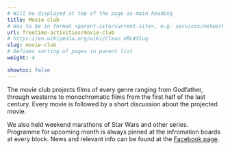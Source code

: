 ```yaml
---
# Will be displayed at top of the page as main heading
title: Movie club
# Has to be in format <parent-site/current-site>, e.g. services/network (notice missing slash at the beginning)
url: freetime-activities/movie-club
# https://en.wikipedia.org/wiki/Clean_URL#Slug
slug: movie-club
# Defines sorting of pages in parent list
weight: 4

showtoc: false
---
```

The movie club projects films of every genre ranging from Godfather, through westerns to monochromatic films from the first half of the last century. Every movie is followed by a short discussion about the projected movie.

We also held weekend marathons of Star Wars and other series. Programme for upcoming month is always pinned at the infromation boards at every block. News and relevant info can be found at the [Facebook page](https://www.facebook.com/Filmov%C3%BD-Klub-Pod-O-Lee-133619003377044/timeline).
